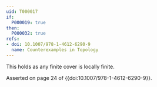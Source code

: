 ```yaml
---
uid: T000017
if:
  P000019: true
then:
  P000032: true
refs:
- doi: 10.1007/978-1-4612-6290-9
  name: Counterexamples in Topology
---
```


This holds as any finite cover is locally finite.

Asserted on page 24 of {{doi:10.1007/978-1-4612-6290-9}}.
